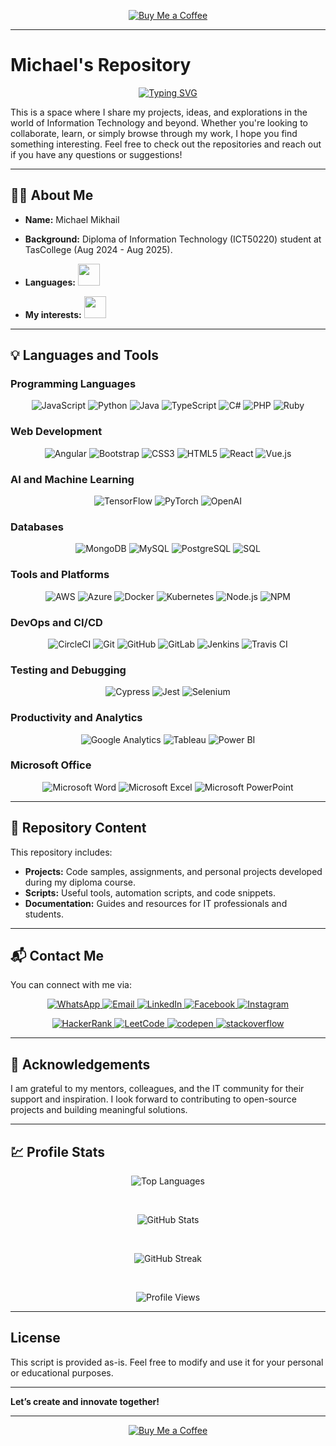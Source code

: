 
<p align="center"> <a href="https://buymeacoffee.com/walle84h" target="_blank"> <img src="https://img.shields.io/badge/Buy%20Me%20a%20Coffee-F7CA88?style=for-the-badge&logo=buy-me-a-coffee&logoColor=black" alt="Buy Me a Coffee" /> </a> </p>

---

# Michael's Repository

<p align="center">
<a href="https://git.io/typing-svg"><img src="https://readme-typing-svg.herokuapp.com?font=Fira+Code&pause=1000&center=true&multiline=true&width=435&lines=Hi+%F0%9F%91%8B;Welcome+to+my+GitHub+repository!" alt="Typing SVG" /></a>
</p>

This is a space where I share my projects, ideas, and explorations in the world of Information Technology and beyond. Whether you're looking to collaborate, learn, or simply browse through my work, I hope you find something interesting. Feel free to check out the repositories and reach out if you have any questions or suggestions!

---

## 💁‍♂️ About Me

- **Name:** Michael Mikhail  
- **Background:** Diploma of Information Technology (ICT50220) student at TasCollege (Aug 2024 - Aug 2025).  
- **Languages:** 
   <img src="https://readme-typing-svg.demolab.com?font=Roboto+Slab&size=30&center=false&vCenter=true&width=450&duration=1500&pause=1000&lines=English;Arabic" width="auto" height="35"/>

- **My interests:**
   <img src="https://readme-typing-svg.demolab.com?font=Roboto+Slab&size=30&center=false&vCenter=true&width=450&duration=1500&pause=1000&lines=Artificial+Intelligence;Machine+Learning;Data+Science;Web+Development;Software+Development;Cybersecurity;Cloud+Computing;Game+Development;DevOps;Data+Visualization;Embedded+Systems;Mobile+Application+Development;Open+Source;Networking;Agile+Methodologies" width="auto" height="35"/>

---

## 💡 Languages and Tools  

### Programming Languages

<p align="center">
    <img alt="JavaScript" title="JavaScript" src="https://img.shields.io/badge/JavaScript-F7DF1E?style=for-the-badge&logo=javascript&logoColor=black" />
    <img alt="Python" title="Python" src="https://img.shields.io/badge/Python-3670A0?style=for-the-badge&logo=python&logoColor=ffdd54" />
    <img alt="Java" title="Java" src="https://img.shields.io/badge/Java-007396?style=for-the-badge&logo=java&logoColor=white" />
    <img alt="TypeScript" title="TypeScript" src="https://img.shields.io/badge/TypeScript-3178C6?style=for-the-badge&logo=typescript&logoColor=white" />
    <img alt="C#" title="C#" src="https://img.shields.io/badge/C%23-239120?style=for-the-badge&logo=c-sharp&logoColor=white" />
    <img alt="PHP" title="PHP" src="https://img.shields.io/badge/PHP-777BB4?style=for-the-badge&logo=php&logoColor=white" />
    <img alt="Ruby" title="Ruby" src="https://img.shields.io/badge/Ruby-CC342D?style=for-the-badge&logo=ruby&logoColor=white" />
</p>

### Web Development

<p align="center">
    <img alt="Angular" title="Angular" src="https://img.shields.io/badge/Angular-E23237?style=for-the-badge&logo=angular&logoColor=white" />
    <img alt="Bootstrap" title="Bootstrap" src="https://img.shields.io/badge/Bootstrap-563D7C?style=for-the-badge&logo=bootstrap&logoColor=white" />
    <img alt="CSS3" title="CSS3" src="https://img.shields.io/badge/CSS3-1572B6?style=for-the-badge&logo=css3&logoColor=white" />
    <img alt="HTML5" title="HTML5" src="https://img.shields.io/badge/HTML5-E34F26?style=for-the-badge&logo=html5&logoColor=white" />
    <img alt="React" title="React" src="https://img.shields.io/badge/React-61DAFB?style=for-the-badge&logo=react&logoColor=black" />
    <img alt="Vue.js" title="Vue.js" src="https://img.shields.io/badge/Vue.js-4FC08D?style=for-the-badge&logo=vue.js&logoColor=white" />
</p>

### AI and Machine Learning

<p align="center">
    <img alt="TensorFlow" title="TensorFlow" src="https://img.shields.io/badge/TensorFlow-FF6F00?style=for-the-badge&logo=tensorflow&logoColor=white" />
    <img alt="PyTorch" title="PyTorch" src="https://img.shields.io/badge/PyTorch-EE4C2C?style=for-the-badge&logo=pytorch&logoColor=white" />
    <img alt="OpenAI" title="OpenAI" src="https://img.shields.io/badge/OpenAI-1F1F1F?style=for-the-badge&logo=openai&logoColor=white" />
</p>

### Databases

<p align="center">
    <img alt="MongoDB" title="MongoDB" src="https://img.shields.io/badge/MongoDB-4EA94B?style=for-the-badge&logo=mongodb&logoColor=white" />
    <img alt="MySQL" title="MySQL" src="https://img.shields.io/badge/MySQL-4479A1?style=for-the-badge&logo=mysql&logoColor=white" />
    <img alt="PostgreSQL" title="PostgreSQL" src="https://img.shields.io/badge/PostgreSQL-336791?style=for-the-badge&logo=postgresql&logoColor=white" />
    <img alt="SQL" title="SQL" src="https://img.shields.io/badge/SQL-003B57?style=for-the-badge&logo=databricks&logoColor=white" />
</p>

### Tools and Platforms

<p align="center">
    <img alt="AWS" title="AWS" src="https://img.shields.io/badge/Amazon_AWS-232F3E?style=for-the-badge&logo=amazonaws&logoColor=white" />
    <img alt="Azure" title="Azure" src="https://img.shields.io/badge/Microsoft_Azure-0089D6?style=for-the-badge&logo=microsoftazure&logoColor=white" />
    <img alt="Docker" title="Docker" src="https://img.shields.io/badge/Docker-2496ED?style=for-the-badge&logo=docker&logoColor=white" />
    <img alt="Kubernetes" title="Kubernetes" src="https://img.shields.io/badge/Kubernetes-326CE5?style=for-the-badge&logo=kubernetes&logoColor=white" />
    <img alt="Node.js" title="Node.js" src="https://img.shields.io/badge/Node.js-43853D?style=for-the-badge&logo=node.js&logoColor=white" />
    <img alt="NPM" title="NPM" src="https://img.shields.io/badge/NPM-CB3837?style=for-the-badge&logo=npm&logoColor=white" />
</p>

### DevOps and CI/CD

<p align="center">
    <img alt="CircleCI" title="CircleCI" src="https://img.shields.io/badge/CircleCI-00A9B5?style=for-the-badge&logo=circleci&logoColor=white" />
    <img alt="Git" title="Git" src="https://img.shields.io/badge/Git-F05033?style=for-the-badge&logo=git&logoColor=white" />
    <img alt="GitHub" title="GitHub" src="https://img.shields.io/badge/GitHub-181717?style=for-the-badge&logo=github&logoColor=white" />
    <img alt="GitLab" title="GitLab" src="https://img.shields.io/badge/GitLab-FCA121?style=for-the-badge&logo=gitlab&logoColor=white" />
    <img alt="Jenkins" title="Jenkins" src="https://img.shields.io/badge/Jenkins-D24939?style=for-the-badge&logo=jenkins&logoColor=white" />
    <img alt="Travis CI" title="Travis CI" src="https://img.shields.io/badge/Travis_CI-3E8BFF?style=for-the-badge&logo=travis-ci&logoColor=white" />
</p>

### Testing and Debugging

<p align="center">
    <img alt="Cypress" title="Cypress" src="https://img.shields.io/badge/Cypress-17202C?style=for-the-badge&logo=cypress&logoColor=white" />
    <img alt="Jest" title="Jest" src="https://img.shields.io/badge/Jest-C21325?style=for-the-badge&logo=jest&logoColor=white" />
    <img alt="Selenium" title="Selenium" src="https://img.shields.io/badge/Selenium-43B02A?style=for-the-badge&logo=selenium&logoColor=white" />
</p>

### Productivity and Analytics

<p align="center">
    <img alt="Google Analytics" title="Google Analytics" src="https://img.shields.io/badge/Google_Analytics-F8A600?style=for-the-badge&logo=googleanalytics&logoColor=white" />
    <img alt="Tableau" title="Tableau" src="https://img.shields.io/badge/Tableau-E97627?style=for-the-badge&logo=tableau&logoColor=white" />
    <img alt="Power BI" title="Power BI" src="https://img.shields.io/badge/Power_BI-FFBF00?style=for-the-badge&logo=powerbi&logoColor=white" />
</p>

### Microsoft Office

<p align="center">
    <img alt="Microsoft Word" title="Microsoft Word" src="https://img.shields.io/badge/Microsoft_Word-2B579A?style=for-the-badge&logo=microsoftword&logoColor=white" />
    <img alt="Microsoft Excel" title="Microsoft Excel" src="https://img.shields.io/badge/Microsoft_Excel-217346?style=for-the-badge&logo=microsoftexcel&logoColor=white" />
    <img alt="Microsoft PowerPoint" title="Microsoft PowerPoint" src="https://img.shields.io/badge/Microsoft_PowerPoint-B7472A?style=for-the-badge&logo=microsoftpowerpoint&logoColor=white" />
</p>

---

## 📂 Repository Content  

This repository includes:  

- **Projects:** Code samples, assignments, and personal projects developed during my diploma course.  
- **Scripts:** Useful tools, automation scripts, and code snippets.  
- **Documentation:** Guides and resources for IT professionals and students.  

---

## 📬 Contact Me 

You can connect with me via:  

<p align="center">
    <a href="https://wa.me/61422749979" target="_blank">
        <img alt="WhatsApp" title="WhatsApp" src="https://img.shields.io/badge/WhatsApp-25D366?style=for-the-badge&logo=whatsapp&logoColor=white" />
    </a>
    <a href="mailto:wall-e84@hotmail.com" target="_blank">
        <img alt="Email" title="Email" src="https://img.shields.io/badge/Gmail-D14836?style=for-the-badge&logo=gmail&logoColor=white" />
    </a>
    <a href="https://www.linkedin.com/in/michael-m-g/" target="_blank">
        <img alt="LinkedIn" title="LinkedIn" src="https://img.shields.io/badge/LinkedIn-0A66C2?style=for-the-badge&logo=linkedin&logoColor=white" />
    </a>
    <a href="https://www.facebook.com/xxx" target="_blank">
        <img alt="Facebook" title="Facebook" src="https://img.shields.io/badge/Facebook-1877F2?style=for-the-badge&logo=facebook&logoColor=white" />
    </a>
    <a href="https://www.instagram.com/xxx" target="_blank">
        <img alt="Instagram" title="Instagram" src="https://img.shields.io/badge/Instagram-E4405F?style=for-the-badge&logo=instagram&logoColor=white" />
    </a>
</p>

<p align="center">
    <a href="https://www.hackerrank.com/wall_e84" target="_blank">
        <img alt="HackerRank" title="HackerRank" src="https://img.shields.io/badge/HackerRank-2EC866?style=for-the-badge&logo=hackerrank&logoColor=white" />
    </a>
    <a href="https://www.leetcode.com/MichaelMikhail" target="_blank">
        <img alt="LeetCode" title="LeetCode" src="https://img.shields.io/badge/LeetCode-000000?style=for-the-badge&logo=leetcode&logoColor=d16c06" />
    </a>
        <a href="https://codepen.io/MichaelMagdy" target="blank">
        <img
            src="https://img.shields.io/badge/Codepen-000000?style=for-the-badge&logo=codepen&logoColor=white"
            alt="codepen"
            title="codepen"
        />
    </a>
    <a href="https://stackoverflow.com/users/26909939/michaelmagdyg" target="blank">
        <img
            src="https://img.shields.io/badge/-Stackoverflow-FE7A16?style=for-the-badge&logo=stack-overflow&logoColor=white"
            alt="stackoverflow"
            title="stackoverflow"
        />
    </a>
</p>

---

## 🙏 Acknowledgements  

I am grateful to my mentors, colleagues, and the IT community for their support and inspiration. I look forward to contributing to open-source projects and building meaningful solutions.

---
## 💹 Profile Stats

<p align="center">
  <img src="https://github-readme-stats.vercel.app/api/top-langs/?username=MichaelMagdyG&layout=compact&theme=radical&title_color=ff6ec7&text_color=ffffff&bg_color=151515&card_width=500" alt="Top Languages" />
</p>
<br />
<p align="center">
  <img src="https://github-readme-stats.vercel.app/api/?username=MichaelMagdyG&show_icons=true&custom_title=Michael%27s%20GitHub%20Stats&theme=radical&title_color=ff6ec7&icon_color=79ff97&text_color=ffffff&bg_color=151515" alt="GitHub Stats" />
</p>
<br />
<p align="center">
  <img src="https://github-readme-streak-stats.herokuapp.com/?user=MichaelMagdyG&theme=radical&fire=ff6ec7&ring=79ff97&text_color=ffffff&background=151515&stroke=303030&custom_title=Michael%27s%20GitHub%20Streak" alt="GitHub Streak" />
</p>
<br />
<p align="center">
  <img src="https://komarev.com/ghpvc/?username=MichaelMagdyG&label=PROFILE%20VIEWS&color=ff6ec7&style=for-the-badge" alt="Profile Views" />
</p>

---

## License
This script is provided as-is. Feel free to modify and use it for your personal or educational purposes.

---

**Let’s create and innovate together!**  

---
<p align="center"> <a href="https://buymeacoffee.com/walle84h" target="_blank"> <img src="https://img.shields.io/badge/Buy%20Me%20a%20Coffee-F7CA88?style=for-the-badge&logo=buy-me-a-coffee&logoColor=black" alt="Buy Me a Coffee" /> </a> </p>
